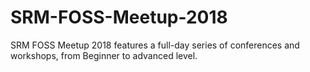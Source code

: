 # SRM-FOSS-Meetup-2018
SRM FOSS Meetup 2018 features a full-day series of conferences and workshops, from Beginner to advanced level.
